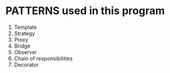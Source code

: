 # PATTERNS used in this program

1. Template
2. Strategy
3. Proxy
4. Bridge
5. Observer
6. Chain of responsibilities
7. Decorator
